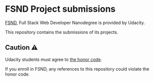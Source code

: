 # FSND Project submissions

[FSND](https://www.udacity.com/course/full-stack-web-developer-nanodegree--nd004), Full Stack Web Developer Nanodegree is provided by Udacity.

This repository contains the submissions of its projects.

## Caution ⚠️
Udacity students must agree to [the honor code](https://udacity.zendesk.com/hc/en-us/articles/210667103-What-is-the-Udacity-Honor-Code-).

If you enroll in FSND, any references to this repository could violate the honor code.
